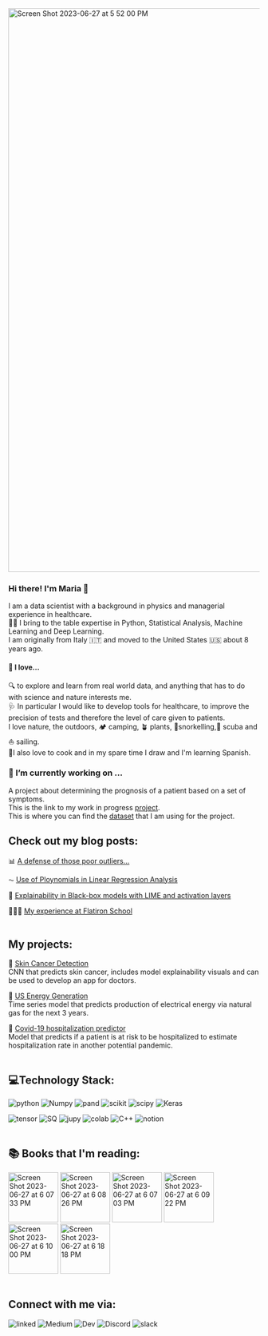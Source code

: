 <img width="1129" alt="Screen Shot 2023-06-27 at 5 52 00 PM" src="https://github.com/MNLKuzmin/MNLKuzmin/assets/103147944/1baf478b-8d29-41d8-aad1-4585965da603">

### Hi there! I'm Maria 👋
I am a data scientist with a background in physics and managerial experience in healthcare.
<br>👩‍💻 I bring to the table expertise in Python, Statistical Analysis, Machine Learning and Deep Learning. 
<br>I am originally from Italy 🇮🇹 and moved to the United States 🇺🇸 about 8 years ago.
<br>
 
#### 🧡 I love...
🔍 to explore and learn from real world data, and anything that has to do with science and nature interests me.
<br>🩺 In particular I would like to develop tools for healthcare, to improve the precision of tests and therefore the level of care given to patients.
<br>I love nature, the outdoors, 🏕 camping, 🪴 plants, 🐠snorkelling,🤿 scuba and ⛵️ sailing.
<br>🍳I also love to cook and in my spare time I draw and I'm learning Spanish.
<br>

### 🔨 I’m currently working on ...
A project about determining the prognosis of a patient based on a set of symptoms.
<br> This is the link to my work in progress [project](https://github.com/MNLKuzmin/Symptoms).
<br> This is where you can find the [dataset](https://www.kaggle.com/datasets/kaushil268/disease-prediction-using-machine-learning/data) that I am using for the project.
<br>
## Check out my blog posts:
📊 [A defense of those poor outliers...](https://medium.com/@marianlkuzmin/a-defense-of-those-poor-outliers-9969ca698c8f)

⏦ [Use of Ploynomials in Linear Regression Analysis](https://medium.com/@marianlkuzmin/use-of-polynomials-in-linear-regression-analysis-extension-to-linear-models-a21b6d0c9112)

🔬 [Explainability in Black-box models with LIME and activation layers](https://medium.com/@marianlkuzmin/explainability-in-black-box-models-with-lime-and-activation-layers-9a58aa19b503)

👩🏼‍🎓 [My experience at Flatiron School](https://medium.com/@marianlkuzmin/my-experience-at-flatiron-school-b1e0bf60a4a1)
<br>
<br>

## My projects:

🔬 [Skin Cancer Detection](https://github.com/MNLKuzmin/SkinCancerDetection)
<br>CNN that predicts skin cancer, includes model explainability visuals and can be used to develop an app for doctors.

🔋 [US Energy Generation](https://github.com/MNLKuzmin/USEnergy_Generation)
<br>Time series model that predicts production of electrical energy via natural gas for the next 3 years.

🦠 [Covid-19 hospitalization predictor](https://github.com/MNLKuzmin/Covid-19-Hospitalization-Predictor)
<br>Model that predicts if a patient is at risk to be hospitalized to estimate hospitalization rate in another potential pandemic.
<br>
<br>

## 💻Technology Stack:

![python](	https://img.shields.io/badge/Python-FFD43B?style=for-the-badge&logo=python&logoColor=blue)
![Numpy](https://img.shields.io/badge/Numpy-777BB4?style=for-the-badge&logo=numpy&logoColor=white)
![pand](https://img.shields.io/badge/Pandas-2C2D72?style=for-the-badge&logo=pandas&logoColor=white)
![scikit](https://img.shields.io/badge/scikit_learn-F7931E?style=for-the-badge&logo=scikit-learn&logoColor=white)
![scipy](https://img.shields.io/badge/SciPy-654FF0?style=for-the-badge&logo=SciPy&logoColor=white)
![Keras](https://img.shields.io/badge/Keras-D00000?style=for-the-badge&logo=Keras&logoColor=white)

![tensor](https://img.shields.io/badge/TensorFlow-FF6F00?style=for-the-badge&logo=TensorFlow&logoColor=white)
![SQ](https://img.shields.io/badge/SQLite-07405E?style=for-the-badge&logo=sqlite&logoColor=white)
![jupy](https://img.shields.io/badge/Jupyter-F37626.svg?&style=for-the-badge&logo=Jupyter&logoColor=white)
![colab](https://img.shields.io/badge/Colab-F9AB00?style=for-the-badge&logo=googlecolab&color=525252)
![C++](https://img.shields.io/badge/C%2B%2B-00599C?style=for-the-badge&logo=c%2B%2B&logoColor=white)
![notion](https://img.shields.io/badge/Notion-000000?style=for-the-badge&logo=notion&logoColor=white)
<br>
<br>

## 📚 Books that I'm reading:

<img width="100" alt="Screen Shot 2023-06-27 at 6 07 33 PM" src="https://github.com/MNLKuzmin/MNLKuzmin/assets/103147944/76831f54-3488-42b3-be28-0311a371b1f2">
<img width="100" alt="Screen Shot 2023-06-27 at 6 08 26 PM" src="https://github.com/MNLKuzmin/MNLKuzmin/assets/103147944/7e3e0a0a-b2d4-4adb-a6cd-3db9d1f44b40">
<img width="100" alt="Screen Shot 2023-06-27 at 6 07 03 PM" src="https://github.com/MNLKuzmin/MNLKuzmin/assets/103147944/35263eb6-03a9-4cc1-a136-83fd815031a8">
<img width="100" alt="Screen Shot 2023-06-27 at 6 09 22 PM" src="https://github.com/MNLKuzmin/MNLKuzmin/assets/103147944/b8071040-5cb8-477c-bb50-6cea9ae59cec">
<img width="100" alt="Screen Shot 2023-06-27 at 6 10 00 PM" src="https://github.com/MNLKuzmin/MNLKuzmin/assets/103147944/cb5cfbdd-e031-4e0a-9d6f-1ffa80d5a2c2">
<img width="100" alt="Screen Shot 2023-06-27 at 6 18 18 PM" src="https://github.com/MNLKuzmin/MNLKuzmin/assets/103147944/8882de04-5713-47c3-a1e5-9094fffe1837">
<br>
<br>

## Connect with me via:

![linked](https://img.shields.io/badge/LinkedIn-0077B5?style=for-the-badge&logo=linkedin&logoColor=white)
![Medium](https://img.shields.io/badge/Medium-12100E?style=for-the-badge&logo=medium&logoColor=white)
![Dev](https://img.shields.io/badge/dev.to-0A0A0A?style=for-the-badge&logo=devdotto&logoColor=white)
![Discord](https://img.shields.io/badge/Discord-5865F2?style=for-the-badge&logo=discord&logoColor=white)
![slack](https://img.shields.io/badge/Slack-4A154B?style=for-the-badge&logo=slack&logoColor=white)
 
<!--
**MNLKuzmin/MNLKuzmin** is a ✨ _special_ ✨ repository because its `README.md` (this file) appears on your GitHub profile.

Here are some ideas to get you started:


- 🌱 I’m currently learning ...
- 👯 I’m looking to collaborate on ...
- 🤔 I’m looking for help with ...
- 💬 Ask me about ...
- 📫 How to reach me: ...
- 😄 Pronouns: ...
- ⚡ Fun fact: ...
-->
